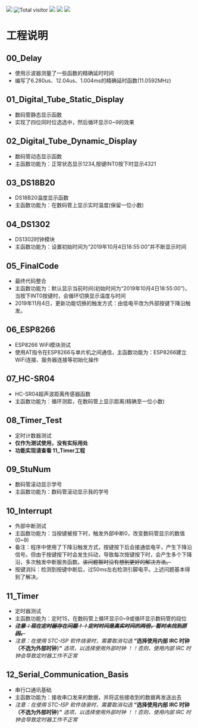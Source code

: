 ![](https://img.shields.io/badge/Creator-ZhangH.J.-success)
![Total visitor](https://visitor-count-badge.herokuapp.com/total.svg?repo_id=${https://github.com/ZHJ0125/STC11F04E})
![](https://img.shields.io/github/license/ZHJ0125/STC11F04E)
![](https://img.shields.io/npm/v/drone.svg)
![](https://img.shields.io/badge/language-C-9cf.svg)

# 工程说明

## 00_Delay 
- 使用示波器测量了一些函数的精确延时时间
- 编写了6.280us、12.04us、1.004ms的精确延时函数(11.0592MHz)

## 01_Digital_Tube_Static_Display
- 数码管静态显示函数
- 实现了四位同时位选选中，然后循环显示0~9的效果

## 02_Digital_Tube_Dynamic_Display
- 数码管动态显示函数
- 主函数功能为：正常状态显示1234,按键INT0按下时显示4321

## 03_DS18B20
- DS18B20温度显示函数
- 主函数功能为：在数码管上显示实时温度(保留一位小数)

## 04_DS1302
- DS1302时钟模块
- 主函数功能为：设置初始时间为“2019年10月4日18:55:00”并不断显示时间

## 05_FinalCode
- 最终代码整合
- 主函数功能为：默认显示当前时间(初始时间为“2019年10月4日18:55:00”)，当按下INT0按键时，会循环切换显示温度与时间
- 2019年11月4日，更新功能切换的触发方式：由低电平改为外部按键下降沿触发。

## 06_ESP8266
- ESP8266 WiFi模块测试
- 使用AT指令在ESP8266与单片机之间通信，主函数功能为：ESP8266建立WiFi连接、服务器连接等初始化操作

## 07_HC-SR04
- HC-SR04超声波距离传感器函数
- 主函数功能为：循环测距，在数码管上显示距离(精确至一位小数)

## 08_Timer_Test
- 定时计数器测试
- **仅作为测试使用，没有实际用处**
- **功能实现请查看 11_Timer工程**

## 09_StuNum
- 数码管滚动显示学号
- 主函数功能为：数码管滚动显示我的学号

## 10_Interrupt
- 外部中断测试
- 主函数功能为：当按键被按下时，触发外部中断0，改变数码管显示的数值(0~9)
- 备注：程序中使用了下降沿触发方式，按键按下后会接通低电平，产生下降沿信号。但由于按键按下时会发生抖动，导致每次按键按下时，会产生多个下降沿，多次触发中断服务函数。~~该问题暂时没有想到更好的解决方法。~~
- 按键消抖：检测到按键中断后，过50ms左右检测引脚电平。上述问题基本得到了解决。

## 11_Timer
- 定时器测试
- 主函数功能为：定时1S，在数码管上循环显示0~9或循环显示数码管的段位
- ~~***注意：现在定时器存在问题！！定时时间是真实时间的两倍，暂时未找到原因。***~~
- *注意：在使用 STC-ISP 软件烧录时，需要取消勾选* **“选择使用内部 IRC 时钟（不选为外部时钟）”** *选项，以选择使用外部时钟 ！！否则，使用内部 IRC 时钟会导致定时器工作不正常*


## 12_Serial_Communication_Basis
- 串行口通讯基础
- 主函数功能为：接收串口发来的数据，并将这些接收到的数据再发送出去
- *注意：在使用 STC-ISP 软件烧录时，需要取消勾选* **“选择使用内部 IRC 时钟（不选为外部时钟）”** *选项，以选择使用外部时钟 ！！否则，使用内部 IRC 时钟会导致定时器工作不正常*
